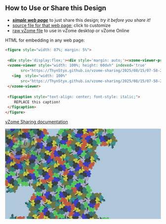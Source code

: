 
## How to Use or Share this Design

 - [***simple web page***](<https://ThynStyx.github.io/vzome-sharing/2025/08/15/07-58-26-Done/>) to just share this design; *try it before you share it!*
 - [source file for that web page](<https://github.com/ThynStyx/vzome-sharing/edit/main/2025/08/15/07-58-26-Done/index.md>); click to customize
 - [raw vZome file](<https://raw.githubusercontent.com/ThynStyx/vzome-sharing/main/2025/08/15/07-58-26-Done/Done.vZome>) to use in vZome desktop or vZome Online
 
 HTML for embedding in any web page:
 ```html
<figure style="width: 87%; margin: 5%">
  
  <div style='display:flex;'><div style='margin: auto;'><vzome-viewer-previous load-camera='true' label='prev step'></vzome-viewer-previous><vzome-viewer-next load-camera='true' label='next step'></vzome-viewer-next></div></div>
  <vzome-viewer style="width: 100%; height: 60dvh" indexed='true'
        src="https://ThynStyx.github.io/vzome-sharing/2025/08/15/07-58-26-Done/Done.vZome" >
    <img  style="width: 100%"
        src="https://ThynStyx.github.io/vzome-sharing/2025/08/15/07-58-26-Done/Done.png" >
  </vzome-viewer>

  <figcaption style="text-align: center; font-style: italic;">
     REPLACE this caption!
  </figcaption>
</figure>

 ```

[vZome Sharing documentation](https://vzome.github.io/vzome/sharing.html#how-it-works)

![Image](<Done.png>)

